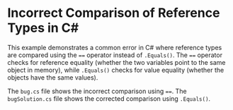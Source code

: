 # Incorrect Comparison of Reference Types in C#

This example demonstrates a common error in C# where reference types are compared using the `==` operator instead of `.Equals()`.  The `==` operator checks for reference equality (whether the two variables point to the same object in memory), while `.Equals()` checks for value equality (whether the objects have the same values).

The `bug.cs` file shows the incorrect comparison using `==`. The `bugSolution.cs` file shows the corrected comparison using `.Equals()`.